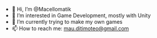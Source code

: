 - 👋 Hi, I’m @Macellomatik
- 👀 I’m interested in Game Development, mostly with Unity
- 🌱 I’m currently trying to make my own games
- 📫 How to reach me: mau.ditimoteo@gmail.com

<!---
Macellomatik/Macellomatik is a ✨ special ✨ repository because its `README.md` (this file) appears on your GitHub profile.
You can click the Preview link to take a look at your changes.
--->
